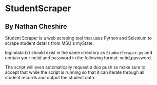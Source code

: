 # StudentScraper 
## By Nathan Cheshire

Student Scraper is a web scraping tool that uses Python and Selenium to scrape student details from MSU's myState.

logindata.txt should exist in the same directory as `StudentScraper.py` and contain your netid and password in the following format: netid,password.

The script will even automatically request a duo push so make sure to accept that while the script is running so that it can iterate through all student records and output the student data.
